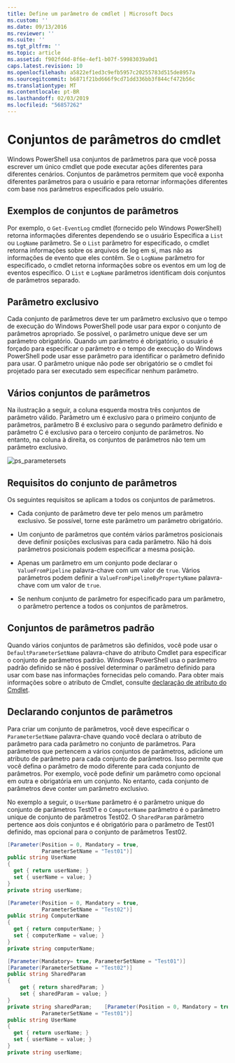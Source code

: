 ```yaml
---
title: Define um parâmetro de cmdlet | Microsoft Docs
ms.custom: ''
ms.date: 09/13/2016
ms.reviewer: ''
ms.suite: ''
ms.tgt_pltfrm: ''
ms.topic: article
ms.assetid: f902fd4d-8f6e-4ef1-b07f-59983039a0d1
caps.latest.revision: 10
ms.openlocfilehash: a5822ef1ed3c9efb5957c20255783d515de8957a
ms.sourcegitcommit: b6871f21bd666f9cd71dd336bb3f844cf472b56c
ms.translationtype: MT
ms.contentlocale: pt-BR
ms.lasthandoff: 02/03/2019
ms.locfileid: "56857262"
---
```

# <a name="cmdlet-parameter-sets"></a>Conjuntos de parâmetros do cmdlet

Windows PowerShell usa conjuntos de parâmetros para que você possa escrever um único cmdlet que pode executar ações diferentes para diferentes cenários. Conjuntos de parâmetros permitem que você exponha diferentes parâmetros para o usuário e para retornar informações diferentes com base nos parâmetros especificados pelo usuário.

## <a name="examples-of-parameter-sets"></a>Exemplos de conjuntos de parâmetros

Por exemplo, o `Get-EventLog` cmdlet (fornecido pelo Windows PowerShell) retorna informações diferentes dependendo se o usuário Especifica a `List` ou `LogName` parâmetro. Se o `List` parâmetro for especificado, o cmdlet retorna informações sobre os arquivos de log em si, mas não as informações de evento que eles contêm. Se o `LogName` parâmetro for especificado, o cmdlet retorna informações sobre os eventos em um log de eventos específico. O `List` e `LogName` parâmetros identificam dois conjuntos de parâmetros separado.

## <a name="unique-parameter"></a>Parâmetro exclusivo

Cada conjunto de parâmetros deve ter um parâmetro exclusivo que o tempo de execução do Windows PowerShell pode usar para expor o conjunto de parâmetros apropriado. Se possível, o parâmetro unique deve ser um parâmetro obrigatório. Quando um parâmetro é obrigatório, o usuário é forçado para especificar o parâmetro e o tempo de execução do Windows PowerShell pode usar esse parâmetro para identificar o parâmetro definido para usar. O parâmetro unique não pode ser obrigatório se o cmdlet foi projetado para ser executado sem especificar nenhum parâmetro.

## <a name="multiple-parameter-sets"></a>Vários conjuntos de parâmetros

Na ilustração a seguir, a coluna esquerda mostra três conjuntos de parâmetro válido. Parâmetro um é exclusivo para o primeiro conjunto de parâmetros, parâmetro B é exclusivo para o segundo parâmetro definido e parâmetro C é exclusivo para o terceiro conjunto de parâmetros. No entanto, na coluna à direita, os conjuntos de parâmetros não tem um parâmetro exclusivo.

![ps_parametersets](../media/ps-parametersets.gif)

## <a name="parameter-set-requirements"></a>Requisitos do conjunto de parâmetros

Os seguintes requisitos se aplicam a todos os conjuntos de parâmetros.

- Cada conjunto de parâmetro deve ter pelo menos um parâmetro exclusivo. Se possível, torne este parâmetro um parâmetro obrigatório.

- Um conjunto de parâmetros que contém vários parâmetros posicionais deve definir posições exclusivas para cada parâmetro. Não há dois parâmetros posicionais podem especificar a mesma posição.

- Apenas um parâmetro em um conjunto pode declarar o `ValueFromPipeline` palavra-chave com um valor de `true`. Vários parâmetros podem definir a `ValueFromPipelineByPropertyName` palavra-chave com um valor de `true`.

- Se nenhum conjunto de parâmetro for especificado para um parâmetro, o parâmetro pertence a todos os conjuntos de parâmetros.

## <a name="default-parameter-sets"></a>Conjuntos de parâmetros padrão

Quando vários conjuntos de parâmetros são definidos, você pode usar o `DefaultParameterSetName` palavra-chave do atributo Cmdlet para especificar o conjunto de parâmetros padrão. Windows PowerShell usa o parâmetro padrão definido se não é possível determinar o parâmetro definido para usar com base nas informações fornecidas pelo comando. Para obter mais informações sobre o atributo de Cmdlet, consulte [declaração de atributo do Cmdlet](./cmdlet-attribute-declaration.md).

## <a name="declaring-parameter-sets"></a>Declarando conjuntos de parâmetros

Para criar um conjunto de parâmetros, você deve especificar o `ParameterSetName` palavra-chave quando você declara o atributo de parâmetro para cada parâmetro no conjunto de parâmetros. Para parâmetros que pertencem a vários conjuntos de parâmetros, adicione um atributo de parâmetro para cada conjunto de parâmetros. Isso permite que você defina o parâmetro de modo diferente para cada conjunto de parâmetros. Por exemplo, você pode definir um parâmetro como opcional em outra e obrigatória em um conjunto. No entanto, cada conjunto de parâmetros deve conter um parâmetro exclusivo.

No exemplo a seguir, o `UserName` parâmetro é o parâmetro unique do conjunto de parâmetros Test01 e o `ComputerName` parâmetro é o parâmetro unique de conjunto de parâmetros Test02. O `SharedParam` parâmetro pertence aos dois conjuntos e é obrigatório para o parâmetro de Test01 definido, mas opcional para o conjunto de parâmetros Test02.

```csharp
[Parameter(Position = 0, Mandatory = true,
           ParameterSetName = "Test01")]
public string UserName
{
  get { return userName; }
  set { userName = value; }
}
private string userName;

[Parameter(Position = 0, Mandatory = true,
           ParameterSetName = "Test02")]
public string ComputerName
{
  get { return computerName; }
  set { computerName = value; }
}
private string computerName;

[Parameter(Mandatory= true, ParameterSetName = "Test01")]
[Parameter(ParameterSetName = "Test02")]
public string SharedParam
{
    get { return sharedParam; }
    set { sharedParam = value; }
}
private string sharedParam;    [Parameter(Position = 0, Mandatory = true,
           ParameterSetName = "Test01")]
public string UserName
{
  get { return userName; }
  set { userName = value; }
}
private string userName;
```